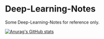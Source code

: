 # Deep-Learning-Notes
Some Deep-Learning-Notes for reference only.

[![Anurag's GitHub stats](https://github-readme-stats.vercel.app/api?username=aaron-other&show_icons=true)](https://github.com/anuraghazra/github-readme-stats)
